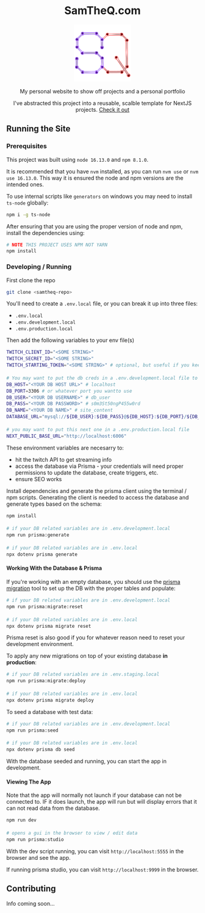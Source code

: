 <div align="center">

# SamTheQ.com

<img alt="The letters S and Q stylized to look like wires and circular nodes" src="https://raw.githubusercontent.com/SamuelQuinones/samtheq.com/d9a66022ceef3a7ec87eb2538d205ad8f31f1c9d/public/Logo_866.png" height="150" />

My personal website to show off projects and a personal portfolio

I've abstracted this project into a reusable, scalble template for NextJS projects. [Check it out](https://github.com/SamuelQuinones/nextjs-boilerplate)

</div>

## Running the Site

### Prerequisites

This project was built using `node 16.13.0` and `npm 8.1.0`.

It is recommended that you have `nvm` installed, as you can run `nvm use` or `nvm use 16.13.0`. This way it is ensured the node and npm versions are the intended ones.

To use internal scripts like `generators` on windows you may need to install `ts-node` globally:

```bash
npm i -g ts-node
```

After ensuring that you are using the proper version of node and npm, install the dependencies using:

```bash
# NOTE THIS PROJECT USES NPM NOT YARN
npm install
```

### Developing / Running

First clone the repo

```bash
git clone <samtheq-repo>
```

You'll need to create a `.env.local` file, or you can break it up into three files:

- `.env.local`
- `.env.development.local`
- `.env.production.local`

Then add the following variables to your env file(s)

```bash
TWITCH_CLIENT_ID="<SOME STRING>"
TWITCH_SECRET_ID="<SOME STRING>"
TWITCH_STARTING_TOKEN="<SOME STRING>" # optional, but useful if you keep restarting

# You may want to put the db creds in a .env.development.local file to be able to use the npm scripts easily
DB_HOST="<YOUR DB HOST URL>" # localhost
DB_PORT=3306 # or whatever port you wantto use
DB_USER="<YOUR DB USERNAME>" # db_user
DB_PASS="<YOUR DB PASSWORD>" # s0m3St50ngP455w0rd
DB_NAME="<YOUR DB NAME>" # site_content
DATABASE_URL="mysql://${DB_USER}:${DB_PASS}@${DB_HOST}:${DB_PORT}/${DB_NAME}"

# you may want to put this next one in a .env.production.local file
NEXT_PUBLIC_BASE_URL="http://localhost:6006"
```

These environment variables are necesarry to:

- hit the twitch API to get streaming info
- access the database via Prisma - your credentials will need proper permissions to update the database, create triggers, etc.
- ensure SEO works

Install dependencies and generate the prisma client using the terminal / npm scripts. Generating the client is needed to access the database and generate types based on the schema:

```bash
npm install

# if your DB related variables are in .env.development.local
npm run prisma:generate

# if your DB related variables are in .env.local
npx dotenv prisma generate
```

#### Working With the Database & Prisma

If you're working with an empty database, you should use the [prisma migration](https://www.prisma.io/docs/concepts/components/prisma-migrate) tool to set up the DB with the proper tables and populate:

```bash
# if your DB related variables are in .env.development.local
npm run prisma:migrate:reset

# if your DB related variables are in .env.local
npx dotenv prisma migrate reset
```

Prisma reset is also good if you for whatever reason need to reset your development environment.

To apply any new migrations on top of your existing database **in production**:

```bash
# if your DB related variables are in .env.staging.local
npm run prisma:migrate:deploy

# if your DB related variables are in .env.local
npx dotenv prisma migrate deploy
```

To seed a database with test data:

```bash
# if your DB related variables are in .env.development.local
npm run prisma:seed

# if your DB related variables are in .env.local
npx dotenv prisma db seed
```

With the database seeded and running, you can start the app in development.

#### Viewing The App

Note that the app will normally not launch if your database can not be connected to. IF it does launch, the app will run but will display errors that it can not read data from the database.

```bash
npm run dev

# opens a gui in the browser to view / edit data
npm run prisma:studio
```

With the dev script running, you can visit `http://localhost:5555` in the browser and see the app.

If running prisma studio, you can visit `http://localhost:9999` in the browser.

## Contributing

Info coming soon...
